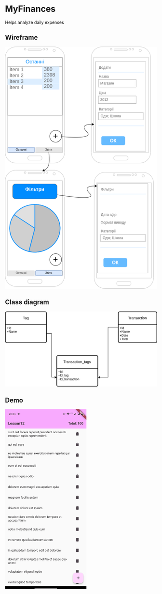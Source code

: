 # MyFinances
Helps analyze daily expenses

## Wireframe

![img.png](img.png)

## Class diagram

![img_1.png](img_1.png)

## Demo
![screens2.gif](screens2.gif)